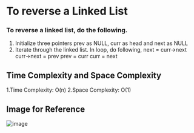 # To reverse a Linked List 
### To reverse a linked list, do the following.
1. Initialize three pointers prev as NULL, curr as head and next as NULL
2. Iterate through the linked list. In loop, do following,
    next = curr->next
    curr->next = prev 
    prev = curr 
    curr = next
## Time Complexity and Space Complexity
1.Time Complexity: O(n) 
2.Space Complexity: O(1)

## Image for Reference
![image](https://user-images.githubusercontent.com/74498344/157373186-14c6049b-aee4-44af-8d42-50d413cc77f1.png)

